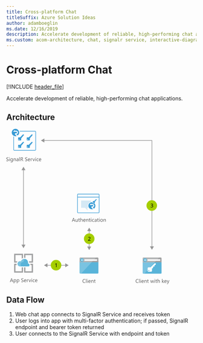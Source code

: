 ```yaml
---
title: Cross-platform Chat
titleSuffix: Azure Solution Ideas
author: adamboeglin
ms.date: 12/16/2019
description: Accelerate development of reliable, high-performing chat applications
ms.custom: acom-architecture, chat, signalr service, interactive-diagram, 'https://azure.microsoft.com/solutions/architecture/cross-platform-chat/'
---
```

# Cross-platform Chat

[!INCLUDE [header_file](../header.md)]

Accelerate development of reliable, high-performing chat applications.

## Architecture

<svg class="architecture-diagram" aria-labelledby="cross-platform-chat" height="410.755" viewbox="0 0 431.809 410.755"  xmlns="http://www.w3.org/2000/svg">
    <path d="M193.849 381.091a2.007 2.007 0 002.007 2.007h45.986a2.007 2.007 0 002.007-2.007v-31.329h-50z" fill="#59b4d9"/>
    <path d="M241.842 340.464h-45.986a2.006 2.006 0 00-2.007 2.007V353.1h50v-10.629a2.007 2.007 0 00-2.007-2.007" fill="#a0a1a2"/>
    <path d="M195.863 340.464a2.007 2.007 0 00-2.007 2.007v38.62a2.008 2.008 0 002.007 2.007h2.188l39.418-42.634z" fill="#fff" opacity=".2" style="isolation:isolate"/>
    <path fill="#fff" d="M206.706 345.243h33.671v3.942h-33.671z"/>
    <path d="M205.159 347.147a4.878 4.878 0 11-4.878-4.879 4.879 4.879 0 014.878 4.879" fill="#59b4d9"/>
    <path fill="#fff" d="M199.765 347.696l2.213 2.336h-1.201l-2.959-2.818 2.948-2.818h1.198l-2.199 2.322h5.393v.978h-5.393z"/>
    <g>
        <path d="M361 381.178a2.007 2.007 0 002.007 2.007H409a2.007 2.007 0 002-2.007v-31.329h-50z" fill="#59b4d9"/>
        <path d="M409 340.551h-45.99a2.006 2.006 0 00-2.01 2.007v10.627h50v-10.627a2.007 2.007 0 00-2-2.007" fill="#a0a1a2"/>
        <path d="M363.017 340.551a2.007 2.007 0 00-2.007 2.007v38.62a2.008 2.008 0 002.007 2.007h2.188l39.418-42.634z" fill="#fff" opacity=".2" style="isolation:isolate"/>
        <path fill="#fff" d="M373.86 345.33h33.671v3.942H373.86z"/>
        <path d="M372.313 347.234a4.878 4.878 0 11-4.878-4.879 4.879 4.879 0 014.878 4.879" fill="#59b4d9"/>
        <path fill="#fff" d="M366.919 347.783l2.213 2.336h-1.201l-2.959-2.818 2.948-2.818h1.198l-2.199 2.322h5.393v.978h-5.393z"/>
    </g>
    <g>
        <g fill="#5b5b5b">
            <path d="M0 85.064V83.71a2.625 2.625 0 00.557.369 4.569 4.569 0 00.684.277 5.5 5.5 0 00.722.174 4.018 4.018 0 00.67.062 2.627 2.627 0 001.582-.392 1.474 1.474 0 00.348-1.822 1.946 1.946 0 00-.481-.537 4.825 4.825 0 00-.728-.465q-.422-.222-.906-.468-.513-.26-.957-.526a4.119 4.119 0 01-.772-.588 2.47 2.47 0 01-.519-.729 2.484 2.484 0 01.106-2.119 2.521 2.521 0 01.772-.817 3.5 3.5 0 011.09-.479 4.991 4.991 0 011.248-.157 4.783 4.783 0 012.112.349v1.292a3.83 3.83 0 00-2.229-.6 3.676 3.676 0 00-.752.079 2.116 2.116 0 00-.67.256 1.481 1.481 0 00-.479.458 1.216 1.216 0 00-.185.684 1.4 1.4 0 00.141.649 1.578 1.578 0 00.413.5 4.1 4.1 0 00.667.438q.393.212.905.465t1 .547a4.573 4.573 0 01.827.636 2.852 2.852 0 01.564.772 2.176 2.176 0 01.208.971 2.459 2.459 0 01-.284 1.227 2.312 2.312 0 01-.766.817 3.335 3.335 0 01-1.11.455 6.091 6.091 0 01-1.326.14 5.437 5.437 0 01-.574-.038q-.341-.037-.7-.109A5.585 5.585 0 01.51 85.3a2.083 2.083 0 01-.51-.236zM8.319 76.683a.71.71 0 01-.513-.205.691.691 0 01-.212-.52.718.718 0 01.725-.731.721.721 0 01.522.208.729.729 0 010 1.036.716.716 0 01-.522.212zm.547 8.777H7.745v-7h1.121zM17.11 84.9q0 3.855-3.691 3.855a4.956 4.956 0 01-2.27-.492v-1.121a4.659 4.659 0 002.256.656q2.584 0 2.584-2.748v-.766h-.027a2.622 2.622 0 01-2.406 1.34 2.63 2.63 0 01-2.1-.933 3.733 3.733 0 01-.8-2.505 4.356 4.356 0 01.858-2.837 2.864 2.864 0 012.349-1.049 2.282 2.282 0 012.1 1.135h.027v-.975h1.12zm-1.121-2.6v-1.037a2.006 2.006 0 00-.563-1.429 1.859 1.859 0 00-1.405-.595 1.947 1.947 0 00-1.627.755 3.374 3.374 0 00-.588 2.116 2.9 2.9 0 00.563 1.87 1.823 1.823 0 001.494.7 1.952 1.952 0 001.535-.67 2.5 2.5 0 00.591-1.715zM25.19 85.46h-1.121v-3.992q0-2.229-1.627-2.229a1.767 1.767 0 00-1.392.632 2.346 2.346 0 00-.55 1.6v3.989h-1.12v-7h1.12v1.162h.027a2.525 2.525 0 012.3-1.326 2.142 2.142 0 011.757.742 3.306 3.306 0 01.608 2.143zM32.313 85.46h-1.121v-1.094h-.027a2.348 2.348 0 01-2.153 1.258 2.3 2.3 0 01-1.637-.554 1.917 1.917 0 01-.592-1.47q0-1.962 2.311-2.283l2.1-.294q0-1.784-1.442-1.784a3.444 3.444 0 00-2.283.861v-1.148a4.335 4.335 0 012.379-.656q2.467 0 2.468 2.611zm-1.121-3.541l-1.688.232a2.736 2.736 0 00-1.176.386 1.113 1.113 0 00-.4.981 1.07 1.07 0 00.365.837 1.415 1.415 0 00.975.325 1.8 1.8 0 001.377-.584 2.084 2.084 0 00.544-1.48zM35.547 85.46h-1.121V75.1h1.121zM44.994 85.46h-1.367l-1.641-2.748a6.081 6.081 0 00-.437-.653 2.515 2.515 0 00-.434-.441 1.517 1.517 0 00-.479-.25 1.983 1.983 0 00-.578-.079h-.943v4.17h-1.148v-9.8h2.926a4.17 4.17 0 011.186.161 2.635 2.635 0 01.943.489 2.263 2.263 0 01.626.817 2.983 2.983 0 01.071 2.085 2.429 2.429 0 01-.437.762 2.628 2.628 0 01-.684.571 3.476 3.476 0 01-.9.366v.027a2.08 2.08 0 01.428.25 2.381 2.381 0 01.345.332 4.444 4.444 0 01.325.434c.106.162.227.35.358.564zm-5.879-8.76v3.555h1.559a2.372 2.372 0 00.8-.13 1.848 1.848 0 00.632-.373 1.691 1.691 0 00.417-.595 2 2 0 00.15-.79 1.536 1.536 0 00-.51-1.227 2.185 2.185 0 00-1.473-.441zM49.718 85.064V83.71a2.633 2.633 0 00.558.369 4.446 4.446 0 00.684.277 5.374 5.374 0 00.721.174 4.018 4.018 0 00.67.062 2.62 2.62 0 001.582-.393 1.475 1.475 0 00.35-1.822 1.982 1.982 0 00-.482-.537 4.74 4.74 0 00-.729-.465c-.279-.148-.582-.3-.905-.468q-.513-.26-.957-.526a4.151 4.151 0 01-.772-.588 2.449 2.449 0 01-.516-.728 2.479 2.479 0 01.105-2.119 2.511 2.511 0 01.772-.817 3.5 3.5 0 011.091-.479 4.977 4.977 0 011.247-.157 4.783 4.783 0 012.112.349v1.292a3.832 3.832 0 00-2.229-.6 3.669 3.669 0 00-.752.079 2.107 2.107 0 00-.67.256 1.481 1.481 0 00-.479.458 1.216 1.216 0 00-.185.684 1.416 1.416 0 00.14.649 1.6 1.6 0 00.414.5 4.088 4.088 0 00.666.438q.394.212.906.465t1 .547a4.573 4.573 0 01.827.636 2.807 2.807 0 01.563.772 2.163 2.163 0 01.209.971 2.469 2.469 0 01-.283 1.227 2.339 2.339 0 01-.766.817 3.358 3.358 0 01-1.111.455 6.1 6.1 0 01-1.326.14 5.437 5.437 0 01-.574-.038q-.343-.037-.7-.109a5.7 5.7 0 01-.674-.178 2.127 2.127 0 01-.507-.239zM63.089 82.24h-4.943a2.614 2.614 0 00.629 1.8 2.167 2.167 0 001.654.636A3.441 3.441 0 0062.6 83.9v1.053a4.062 4.062 0 01-2.44.67 2.957 2.957 0 01-2.331-.954 3.9 3.9 0 01-.848-2.683 3.829 3.829 0 01.926-2.663 2.971 2.971 0 012.3-1.029 2.632 2.632 0 012.126.889 3.707 3.707 0 01.752 2.468zm-1.148-.95a2.288 2.288 0 00-.468-1.511 1.6 1.6 0 00-1.282-.54 1.811 1.811 0 00-1.347.567 2.571 2.571 0 00-.684 1.483zM68.435 79.595a1.372 1.372 0 00-.848-.226 1.433 1.433 0 00-1.2.677 3.136 3.136 0 00-.481 1.846v3.568h-1.122v-7h1.121v1.44h.027a2.443 2.443 0 01.731-1.152 1.668 1.668 0 011.1-.414 1.827 1.827 0 01.67.1zM75.715 78.46l-2.789 7h-1.1l-2.652-7H70.4l1.777 5.086a4.6 4.6 0 01.246.978h.027a4.622 4.622 0 01.219-.95l1.859-5.113zM77.492 76.683a.71.71 0 01-.513-.205.691.691 0 01-.212-.52.718.718 0 01.725-.731.726.726 0 01.523.208.731.731 0 010 1.036.721.721 0 01-.523.212zm.547 8.777h-1.121v-7h1.121zM85.08 85.139a3.642 3.642 0 01-1.914.485 3.167 3.167 0 01-2.416-.974 3.529 3.529 0 01-.92-2.526 3.88 3.88 0 01.991-2.779 3.466 3.466 0 012.646-1.045 3.681 3.681 0 011.627.342v1.148a2.851 2.851 0 00-1.668-.547 2.251 2.251 0 00-1.76.769 2.914 2.914 0 00-.687 2.02 2.775 2.775 0 00.646 1.941 2.224 2.224 0 001.732.711 2.81 2.81 0 001.723-.608zM92.4 82.24h-4.941a2.614 2.614 0 00.629 1.8 2.167 2.167 0 001.654.636 3.441 3.441 0 002.174-.779v1.053a4.062 4.062 0 01-2.44.67 2.957 2.957 0 01-2.331-.954 3.9 3.9 0 01-.848-2.683 3.829 3.829 0 01.926-2.663 2.971 2.971 0 012.3-1.029 2.632 2.632 0 012.126.889 3.707 3.707 0 01.752 2.468zm-1.148-.95a2.288 2.288 0 00-.468-1.511 1.6 1.6 0 00-1.282-.54 1.811 1.811 0 00-1.347.567 2.571 2.571 0 00-.684 1.483z"/>
        </g>
        <g fill="#5b5b5b">
            <path d="M18.242 405.46h-1.271l-1.039-2.748h-4.157l-.975 2.748H9.52l3.76-9.8h1.189zm-2.687-3.78l-1.537-4.18a3.9 3.9 0 01-.15-.656h-.028a3.657 3.657 0 01-.158.656l-1.523 4.177zM20.682 404.448h-.027v4.231h-1.122V398.46h1.121v1.23h.027a2.652 2.652 0 012.419-1.39 2.566 2.566 0 012.113.94 3.893 3.893 0 01.758 2.519 4.34 4.34 0 01-.854 2.813 2.847 2.847 0 01-2.338 1.056 2.343 2.343 0 01-2.097-1.18zm-.027-2.823v.978a2.082 2.082 0 00.564 1.473 2.012 2.012 0 003.028-.174 3.577 3.577 0 00.577-2.167 2.825 2.825 0 00-.539-1.832 1.788 1.788 0 00-1.463-.663 1.985 1.985 0 00-1.572.68 2.5 2.5 0 00-.596 1.705zM28.912 404.448h-.027v4.231h-1.121V398.46h1.121v1.23h.027a2.652 2.652 0 012.42-1.395 2.566 2.566 0 012.113.94 3.893 3.893 0 01.758 2.519 4.34 4.34 0 01-.854 2.813 2.847 2.847 0 01-2.338 1.056 2.343 2.343 0 01-2.099-1.175zm-.027-2.823v.978a2.082 2.082 0 00.564 1.473 2.012 2.012 0 003.028-.174 3.577 3.577 0 00.577-2.167 2.825 2.825 0 00-.539-1.832 1.788 1.788 0 00-1.463-.663 1.985 1.985 0 00-1.572.68 2.5 2.5 0 00-.595 1.705zM39.521 405.064v-1.354a2.633 2.633 0 00.558.369 4.487 4.487 0 00.684.277 5.424 5.424 0 00.722.174 4.018 4.018 0 00.67.062 2.622 2.622 0 001.582-.393 1.473 1.473 0 00.349-1.822 1.962 1.962 0 00-.481-.537 4.788 4.788 0 00-.729-.465q-.42-.222-.906-.468-.513-.26-.957-.526a4.143 4.143 0 01-.771-.588 2.452 2.452 0 01-.517-.728 2.475 2.475 0 01.106-2.119 2.518 2.518 0 01.771-.817 3.5 3.5 0 011.091-.479 4.977 4.977 0 011.247-.157 4.785 4.785 0 012.113.349v1.292a3.832 3.832 0 00-2.229-.6 3.669 3.669 0 00-.752.079 2.107 2.107 0 00-.67.256 1.481 1.481 0 00-.479.458 1.216 1.216 0 00-.186.684 1.4 1.4 0 00.141.649 1.6 1.6 0 00.414.5 4.088 4.088 0 00.666.438q.393.212.906.465t1 .547a4.531 4.531 0 01.826.636 2.811 2.811 0 01.564.772 2.176 2.176 0 01.209.971 2.469 2.469 0 01-.284 1.227 2.33 2.33 0 01-.766.817 3.344 3.344 0 01-1.11.455 6.1 6.1 0 01-1.326.14 5.437 5.437 0 01-.574-.038q-.343-.037-.7-.109a5.65 5.65 0 01-.674-.178 2.118 2.118 0 01-.508-.239zM52.893 402.24h-4.942a2.614 2.614 0 00.629 1.8 2.167 2.167 0 001.654.636 3.441 3.441 0 002.174-.779v1.053a4.065 4.065 0 01-2.441.67 2.957 2.957 0 01-2.33-.954 3.9 3.9 0 01-.848-2.683 3.829 3.829 0 01.926-2.663 2.97 2.97 0 012.3-1.029 2.63 2.63 0 012.125.889 3.7 3.7 0 01.752 2.468zm-1.148-.95a2.277 2.277 0 00-.468-1.511 1.6 1.6 0 00-1.282-.54 1.809 1.809 0 00-1.346.567 2.571 2.571 0 00-.684 1.483zM58.238 399.595a1.37 1.37 0 00-.848-.226 1.43 1.43 0 00-1.2.677 3.129 3.129 0 00-.482 1.846v3.568h-1.12v-7h1.121v1.44h.027a2.451 2.451 0 01.732-1.152 1.665 1.665 0 011.1-.414 1.823 1.823 0 01.67.1zM65.52 398.46l-2.789 7h-1.1l-2.652-7h1.23l1.777 5.086a4.488 4.488 0 01.246.978h.027a4.687 4.687 0 01.219-.95l1.859-5.113zM67.3 396.683a.712.712 0 01-.514-.205.694.694 0 01-.211-.52.716.716 0 01.725-.731.722.722 0 01.522.208.729.729 0 010 1.036.717.717 0 01-.522.212zm.547 8.777h-1.124v-7h1.121zM74.885 405.139a3.642 3.642 0 01-1.914.485 3.169 3.169 0 01-2.417-.974 3.528 3.528 0 01-.919-2.526 3.884 3.884 0 01.99-2.779 3.469 3.469 0 012.646-1.049 3.681 3.681 0 011.627.342v1.148a2.851 2.851 0 00-1.668-.547 2.255 2.255 0 00-1.761.769 2.918 2.918 0 00-.687 2.02 2.779 2.779 0 00.646 1.941 2.227 2.227 0 001.733.711 2.81 2.81 0 001.723-.608zM82.205 402.24h-4.941a2.614 2.614 0 00.629 1.8 2.167 2.167 0 001.654.636 3.441 3.441 0 002.174-.779v1.053a4.065 4.065 0 01-2.441.67 2.957 2.957 0 01-2.33-.954 3.9 3.9 0 01-.848-2.683 3.829 3.829 0 01.926-2.663 2.97 2.97 0 012.3-1.029 2.63 2.63 0 012.125.889 3.7 3.7 0 01.752 2.468zm-1.148-.95a2.277 2.277 0 00-.468-1.511 1.6 1.6 0 00-1.282-.54 1.809 1.809 0 00-1.346.567 2.571 2.571 0 00-.684 1.483z"/>
        </g>
        <g fill="#5b5b5b">
            <path d="M209.087 407.05a5.749 5.749 0 01-2.707.574 4.365 4.365 0 01-3.35-1.347 4.968 4.968 0 01-1.258-3.534 5.208 5.208 0 011.415-3.8 4.8 4.8 0 013.589-1.449 5.75 5.75 0 012.311.4v1.224a4.685 4.685 0 00-2.324-.588 3.564 3.564 0 00-2.737 1.128 4.247 4.247 0 00-1.05 3.015 4.042 4.042 0 00.981 2.854 3.337 3.337 0 002.573 1.063 4.828 4.828 0 002.557-.656zM212.054 407.46h-1.121V397.1h1.121zM214.9 398.683a.71.71 0 01-.513-.205.691.691 0 01-.212-.52.718.718 0 01.725-.731.721.721 0 01.522.208.729.729 0 010 1.036.716.716 0 01-.522.212zm.547 8.777h-1.121v-7h1.121zM223.34 404.24h-4.94a2.618 2.618 0 00.629 1.8 2.168 2.168 0 001.654.636 3.441 3.441 0 002.174-.779v1.053a4.062 4.062 0 01-2.44.67 2.959 2.959 0 01-2.331-.954 3.9 3.9 0 01-.848-2.683 3.825 3.825 0 01.927-2.663 2.968 2.968 0 012.3-1.029 2.633 2.633 0 012.126.889 3.707 3.707 0 01.752 2.468zm-1.148-.95a2.278 2.278 0 00-.469-1.511 1.594 1.594 0 00-1.281-.54 1.809 1.809 0 00-1.347.567 2.577 2.577 0 00-.684 1.483zM230.846 407.46h-1.121v-3.992q0-2.229-1.627-2.229a1.763 1.763 0 00-1.391.632 2.342 2.342 0 00-.551 1.6v3.992h-1.121v-7h1.121v1.162h.027a2.525 2.525 0 012.3-1.326 2.141 2.141 0 011.757.742 3.306 3.306 0 01.608 2.143zM236.205 407.392a2.161 2.161 0 01-1.046.219q-1.838 0-1.839-2.051v-4.143h-1.2v-.957h1.2v-1.709l1.121-.362v2.071h1.764v.957h-1.764v3.944a1.638 1.638 0 00.239 1 .954.954 0 00.793.3 1.18 1.18 0 00.731-.232z"/>
        </g>
        <g fill="#5b5b5b">
            <path d="M182.3 245.793h-1.271l-1.039-2.748h-4.16l-.978 2.748h-1.278l3.76-9.8h1.189zm-2.687-3.78l-1.538-4.177a3.9 3.9 0 01-.15-.656h-.027a3.669 3.669 0 01-.157.656l-1.524 4.177zM189.249 245.793h-1.121v-1.107h-.028a2.3 2.3 0 01-2.16 1.271q-2.5 0-2.5-2.98v-4.184h1.114v4.007q0 2.215 1.7 2.215a1.713 1.713 0 001.35-.6 2.313 2.313 0 00.53-1.583v-4.033h1.121zM194.759 245.725a2.161 2.161 0 01-1.046.219q-1.84 0-1.839-2.051v-4.143h-1.2v-.957h1.2v-1.709l1.121-.362v2.071h1.764v.957H193v3.944a1.631 1.631 0 00.239 1 .954.954 0 00.793.3 1.18 1.18 0 00.731-.232zM202.066 245.793h-1.121v-4.033q0-2.188-1.627-2.187a1.773 1.773 0 00-1.381.632 2.355 2.355 0 00-.561 1.624v3.965h-1.121V235.43h1.121v4.525h.027a2.544 2.544 0 012.3-1.326q2.364 0 2.365 2.851zM209.8 242.574h-4.942a2.618 2.618 0 00.629 1.8 2.168 2.168 0 001.654.636 3.441 3.441 0 002.174-.779v1.053a4.062 4.062 0 01-2.44.67 2.959 2.959 0 01-2.331-.954 3.9 3.9 0 01-.848-2.683 3.825 3.825 0 01.927-2.663 2.968 2.968 0 012.3-1.029 2.633 2.633 0 012.126.889 3.707 3.707 0 01.752 2.468zm-1.148-.95a2.278 2.278 0 00-.469-1.511 1.594 1.594 0 00-1.281-.54 1.809 1.809 0 00-1.347.567 2.577 2.577 0 00-.684 1.483zM217.311 245.793h-1.121V241.8q0-2.229-1.627-2.229a1.763 1.763 0 00-1.391.632 2.342 2.342 0 00-.551 1.6v3.992H211.5v-7h1.121v1.162h.027a2.525 2.525 0 012.3-1.326 2.141 2.141 0 011.757.742 3.306 3.306 0 01.608 2.143zM222.67 245.725a2.161 2.161 0 01-1.046.219q-1.838 0-1.839-2.051v-4.143h-1.2v-.957h1.2v-1.709l1.121-.362v2.071h1.764v.957h-1.764v3.944a1.638 1.638 0 00.239 1 .954.954 0 00.793.3 1.18 1.18 0 00.731-.232zM224.741 237.016a.71.71 0 01-.513-.205.691.691 0 01-.212-.52.718.718 0 01.725-.731.721.721 0 01.522.208.729.729 0 010 1.036.716.716 0 01-.522.212zm.547 8.777h-1.121v-7h1.121zM232.329 245.472a3.642 3.642 0 01-1.914.485 3.171 3.171 0 01-2.417-.974 3.532 3.532 0 01-.919-2.526 3.88 3.88 0 01.991-2.779 3.466 3.466 0 012.646-1.049 3.681 3.681 0 011.627.342v1.148a2.849 2.849 0 00-1.668-.547 2.256 2.256 0 00-1.761.769 2.923 2.923 0 00-.687 2.02 2.783 2.783 0 00.646 1.941 2.229 2.229 0 001.733.711 2.81 2.81 0 001.723-.608zM239.035 245.793h-1.121V244.7h-.027a2.348 2.348 0 01-2.153 1.258 2.3 2.3 0 01-1.638-.554 1.92 1.92 0 01-.591-1.47q0-1.962 2.311-2.283l2.1-.294q0-1.784-1.442-1.784a3.446 3.446 0 00-2.283.861v-1.148a4.34 4.34 0 012.379-.656q2.468 0 2.468 2.611zm-1.121-3.541l-1.688.232a2.741 2.741 0 00-1.176.386 1.113 1.113 0 00-.4.981 1.068 1.068 0 00.366.837 1.412 1.412 0 00.974.325 1.8 1.8 0 001.378-.584 2.092 2.092 0 00.543-1.48zM244.395 245.725a2.161 2.161 0 01-1.046.219q-1.838 0-1.839-2.051v-4.143h-1.2v-.957h1.2v-1.709l1.121-.362v2.071h1.764v.957h-1.764v3.944a1.638 1.638 0 00.239 1 .954.954 0 00.793.3 1.18 1.18 0 00.731-.232zM246.466 237.016a.71.71 0 01-.513-.205.691.691 0 01-.212-.52.718.718 0 01.725-.731.721.721 0 01.522.208.729.729 0 010 1.036.716.716 0 01-.522.212zm.547 8.777h-1.121v-7h1.121zM252.208 245.958a3.246 3.246 0 01-2.478-.981 3.631 3.631 0 01-.927-2.6 3.785 3.785 0 01.964-2.755 3.466 3.466 0 012.6-.991 3.141 3.141 0 012.444.964 3.825 3.825 0 01.878 2.673 3.762 3.762 0 01-.946 2.683 3.319 3.319 0 01-2.535 1.007zm.082-6.385a2.133 2.133 0 00-1.709.735 3.02 3.02 0 00-.629 2.027 2.854 2.854 0 00.636 1.962 2.161 2.161 0 001.7.718 2.048 2.048 0 001.671-.7 3.05 3.05 0 00.585-2 3.1 3.1 0 00-.585-2.023 2.038 2.038 0 00-1.669-.719zM263.3 245.793h-1.121V241.8q0-2.229-1.627-2.229a1.767 1.767 0 00-1.392.632 2.346 2.346 0 00-.55 1.6v3.992h-1.121v-7h1.121v1.162h.027a2.525 2.525 0 012.3-1.326 2.142 2.142 0 011.757.742 3.306 3.306 0 01.608 2.143z"/>
        </g>
        <g fill="#5b5b5b">
            <path d="M349.777 407.05a5.749 5.749 0 01-2.707.574 4.364 4.364 0 01-3.35-1.347 4.968 4.968 0 01-1.258-3.534 5.208 5.208 0 011.415-3.8 4.8 4.8 0 013.589-1.449 5.753 5.753 0 012.311.4v1.224a4.685 4.685 0 00-2.324-.588 3.568 3.568 0 00-2.738 1.128 4.25 4.25 0 00-1.049 3.015 4.046 4.046 0 00.98 2.854 3.339 3.339 0 002.574 1.063 4.83 4.83 0 002.557-.656zM352.744 407.46h-1.121V397.1h1.121zM355.588 398.683a.71.71 0 01-.513-.205.691.691 0 01-.212-.52.718.718 0 01.725-.731.726.726 0 01.523.208.731.731 0 010 1.036.721.721 0 01-.523.212zm.547 8.777h-1.121v-7h1.121zM364.03 404.24h-4.942a2.614 2.614 0 00.629 1.8 2.167 2.167 0 001.654.636 3.441 3.441 0 002.174-.779v1.053a4.062 4.062 0 01-2.44.67 2.957 2.957 0 01-2.331-.954 3.9 3.9 0 01-.848-2.683 3.829 3.829 0 01.926-2.663 2.971 2.971 0 012.3-1.029 2.632 2.632 0 012.126.889 3.707 3.707 0 01.752 2.468zm-1.148-.95a2.288 2.288 0 00-.468-1.511 1.6 1.6 0 00-1.282-.54 1.811 1.811 0 00-1.347.567 2.571 2.571 0 00-.684 1.483zM371.536 407.46h-1.121v-3.992q0-2.229-1.627-2.229a1.767 1.767 0 00-1.392.632 2.346 2.346 0 00-.55 1.6v3.992h-1.121v-7h1.121v1.162h.027a2.525 2.525 0 012.3-1.326 2.142 2.142 0 011.757.742 3.306 3.306 0 01.608 2.143zM376.9 407.392a2.161 2.161 0 01-1.046.219q-1.84 0-1.839-2.051v-4.143h-1.2v-.957h1.2v-1.709l1.121-.362v2.071h1.764v.957h-1.764v3.944a1.631 1.631 0 00.239 1 .954.954 0 00.793.3 1.18 1.18 0 00.731-.232zM391.046 400.46l-2.1 7h-1.162l-1.442-5.011a3.287 3.287 0 01-.109-.649h-.027a3.066 3.066 0 01-.144.636l-1.562 5.024h-1.121l-2.119-7h1.176l1.449 5.264a3.173 3.173 0 01.1.629h.055a2.942 2.942 0 01.123-.643l1.613-5.25h1.025l1.449 5.277a3.8 3.8 0 01.1.629h.055a2.891 2.891 0 01.116-.629l1.422-5.277zM392.919 398.683a.71.71 0 01-.513-.205.691.691 0 01-.212-.52.718.718 0 01.725-.731.721.721 0 01.522.208.729.729 0 010 1.036.716.716 0 01-.522.212zm.547 8.777h-1.121v-7h1.121zM398.982 407.392a2.161 2.161 0 01-1.046.219q-1.838 0-1.839-2.051v-4.143h-1.2v-.957h1.2v-1.709l1.121-.362v2.071h1.764v.957h-1.764v3.944a1.638 1.638 0 00.239 1 .954.954 0 00.793.3 1.18 1.18 0 00.731-.232zM406.29 407.46h-1.121v-4.033q0-2.188-1.627-2.187a1.775 1.775 0 00-1.381.632 2.355 2.355 0 00-.561 1.624v3.965h-1.121V397.1h1.121v4.525h.027a2.546 2.546 0 012.3-1.326q2.366 0 2.365 2.851zM418.048 407.46h-1.572l-3.09-3.363h-.027v3.363h-1.121V397.1h1.121v6.569h.027l2.939-3.206h1.47l-3.247 3.377zM424.542 404.24H419.6a2.614 2.614 0 00.629 1.8 2.167 2.167 0 001.654.636 3.441 3.441 0 002.174-.779v1.053a4.062 4.062 0 01-2.44.67 2.957 2.957 0 01-2.331-.954 3.9 3.9 0 01-.848-2.683 3.829 3.829 0 01.926-2.663 2.971 2.971 0 012.3-1.029 2.632 2.632 0 012.126.889 3.707 3.707 0 01.752 2.468zm-1.148-.95a2.288 2.288 0 00-.468-1.511 1.6 1.6 0 00-1.282-.54 1.811 1.811 0 00-1.347.567 2.571 2.571 0 00-.684 1.483zM431.809 400.46l-3.22 8.121q-.861 2.174-2.42 2.174a2.566 2.566 0 01-.731-.089v-1a2.078 2.078 0 00.663.123 1.374 1.374 0 001.271-1.012l.561-1.326-2.733-6.991h1.244l1.894 5.387q.034.1.144.533h.041q.034-.164.137-.52l1.989-5.4z"/>
        </g>
        <g fill="#969696">
            <path d="M44.633 107.923h1.5v200.201h-1.5z"/>
            <path d="M50.618 306.592l-5.235 9.067-5.236-9.067h10.471zM50.618 109.455l-5.235-9.067-5.236 9.067h10.471z"/>
        </g>
        <g fill="#969696">
            <path d="M218.633 268.923h1.5v44.201h-1.5z"/>
            <path d="M224.618 311.592l-5.235 9.067-5.236-9.067h10.471zM224.618 270.455l-5.235-9.067-5.236 9.067h10.471z"/>
        </g>
        <g fill="#969696">
            <path d="M107.282 360.274h50.201v1.5h-50.201z"/>
            <path d="M108.814 366.259l-9.067-5.235 9.067-5.236v10.471zM155.951 366.259l9.067-5.235-9.067-5.236v10.471z"/>
        </g>
        <g fill="#389bd5">
            <path d="M76.011 5.826H35.093c.185.462.277.925.416 1.387h40.549a.927.927 0 01.925.925v47.206a.927.927 0 01-.925.925h-55.02a.927.927 0 01-.925-.925V20.852c-.462-.185-.925-.37-1.387-.6v35.092a2.318 2.318 0 002.312 2.312h54.973a2.318 2.318 0 002.312-2.312V8.137a2.289 2.289 0 00-2.312-2.311z"/>
            <path d="M36.434 42.4h-4.161a1.125 1.125 0 00-1.11 1.11v5.872a1.125 1.125 0 001.11 1.11h5.872a1.125 1.125 0 001.11-1.11V44.34h.971l1.2-1.295-.092-1.711.416-.416 1.48.046.832-.786.046-1.48 1.017-1.11 1.248-.046v-2.82h-2.31zm-3.052 6.843a.971.971 0 11.971-.971.948.948 0 01-.971.969zM59.367 42.4h-4.162a1.125 1.125 0 00-1.11 1.11v5.872a1.125 1.125 0 001.11 1.11h5.872a1.125 1.125 0 001.11-1.11V44.34h.971l1.2-1.295-.092-1.711.416-.416 1.48.046.838-.785.046-1.48 1.017-1.11 1.248-.046v-2.82H67zm-3.052 6.843a.971.971 0 11.971-.971.948.948 0 01-.971.969zM36.434 22.7h-4.161a1.125 1.125 0 00-1.11 1.11v5.872a1.125 1.125 0 001.11 1.11h5.872a1.125 1.125 0 001.11-1.11v-5.04h.971l1.2-1.295-.092-1.711.416-.416 1.48.046.832-.786.047-1.48 1.017-1.11 1.248-.046v-2.82h-2.311zm-3.052 6.843a.971.971 0 11.971-.971.948.948 0 01-.971.972zM59.367 22.7h-4.162a1.125 1.125 0 00-1.11 1.11v5.872a1.125 1.125 0 001.11 1.11h5.872a1.125 1.125 0 001.11-1.11v-5.04h.971l1.2-1.295-.092-1.711.416-.416 1.48.046.838-.784.042-1.482 1.017-1.11 1.248-.046v-2.82H67zm-3.052 6.843a.971.971 0 11.971-.971.948.948 0 01-.971.972zM23.488 11.651h2.682a1.727 1.727 0 001.9-1.9 1.9 1.9 0 00-1.9-1.9h-8.323l4.439-4.624v2.044h3.93a4.485 4.485 0 110 8.97l3.7 3.606a9.851 9.851 0 004.115-8A9.966 9.966 0 0024.089 0a9.848 9.848 0 000 19.7 9.957 9.957 0 003.144-.509l-4.808-4.993z"/>
        </g>
        <path d="M224.118 193.237v-3.5h-26.1V209.1h10.593l6.047 6.41a.346.346 0 00.591-.273l-1-6.138h3.137a10.612 10.612 0 016.729-15.867z" fill="#389cd6" opacity=".2"/>
        <path d="M244.122 172.051h-54.056a2.251 2.251 0 00-2.273 2.273v46.418a2.28 2.28 0 002.273 2.273h54.056a2.28 2.28 0 002.273-2.273v-46.418a2.28 2.28 0 00-2.273-2.273zm.909 48.691a.912.912 0 01-.909.909h-54.056a.912.912 0 01-.909-.909v-39.325h55.874zm0-40.69h-55.874v-5.728a.912.912 0 01.909-.909h54.056a.912.912 0 01.909.909z" fill="#389bd5"/>
        <path d="M227.346 194.374z" fill="none"/>
        <path d="M233.574 197.556c-.091 0-.136.045-.227.045h-3.182a2.049 2.049 0 01-1.682-.909 1.861 1.861 0 01-.318-1.137v-1.091a5.01 5.01 0 00-.818-.091h-.364c-.136 0-.318-.045-.455-.045a9.32 9.32 0 000 18.64 9.44 9.44 0 003-.5l-4.592-4.683 1-2.455h2.546a1.624 1.624 0 001.773-1.773 1.805 1.805 0 00-1.773-1.773h-7.865l4.183-4.41v1.909h3.728a4.228 4.228 0 010 8.456l3.5 3.41a9.3 9.3 0 002.546-12.321h-.045c-.318-.408-.591-.863-.955-1.272z" fill="#389bd5"/>
        <path d="M237.62 186.236l-3.546 3.546-1.5 1.5h-2.41a1.106 1.106 0 00-1.091 1.091v3.182a1.106 1.106 0 001.091 1.091h3.182a.888.888 0 00.318-.045 1.011 1.011 0 00.591-.409 1.117 1.117 0 00.227-.682v-3h.636l.818-.864-.045-1.137.273-.273 1 .045.318-.318.227-.227v-1l.682-.727h.818v-1.864h-1.589zm-6.547 9.32a.631.631 0 01-.546.318.622.622 0 01-.636-.636.41.41 0 01.045-.227.647.647 0 01.591-.409.622.622 0 01.636.636 1.156 1.156 0 01-.089.318z" fill="#389bd5"/>
        <path d="M392.388 355.911l-7.53 7.53-3.186 3.186h-5.117a2.349 2.349 0 00-2.317 2.317v6.756a2.349 2.349 0 002.317 2.317h6.758a1.885 1.885 0 00.676-.1 2.146 2.146 0 001.255-.869 2.371 2.371 0 00.483-1.448v-6.371h1.352l1.738-1.834-.1-2.413.579-.579 2.124.1.676-.676.483-.483v-2.124l1.448-1.545h1.738v-3.958h-3.379zm-13.9 19.79a1.339 1.339 0 01-1.158.676 1.32 1.32 0 01-1.352-1.352.87.87 0 01.1-.483 1.375 1.375 0 011.255-.869 1.32 1.32 0 011.352 1.352 2.456 2.456 0 01-.198.675z" fill="#fff"/>
        <path d="M40.732 376.964h-16.6v-16.5h3.4a8.808 8.808 0 01-.6-3.3v-.2h-6.3v23.5h23.6v-14h-3.5zM64.132 360.464h3v16.6h-16.6v-10.5h-3.5v13.9h23.6v-23.5h-7.4a7.045 7.045 0 01.9 3.3zM24.132 350.464v-16.5h16.6v9.6a9.278 9.278 0 013.5-1.6v-11.5h-23.6v23.5h6.8a9.49 9.49 0 012.2-3.4l-5.5-.1zM50.532 341.564v-7.6h16.6v16.6h-7.3a12.127 12.127 0 01.5 3.4v.1h10.3v-23.6h-23.6v10.9c.3 0 .5-.1.8-.1a24.77 24.77 0 012.7.3z" fill="#a0a1a2"/>
        <path d="M61.432 360.164a3.691 3.691 0 00-3.7-3.7h-.5a10.871 10.871 0 00.4-2.6 9.841 9.841 0 00-19.2-3.1 7.8 7.8 0 00-2.2-.4 6.8 6.8 0 000 13.6h21.8a3.8 3.8 0 003.4-3.8" fill="#59b4d9"/>
        <path d="M39.832 363.964a6.8 6.8 0 013.3-11.4 5.525 5.525 0 012.2-.1 9.919 9.919 0 015.5-8 9.427 9.427 0 00-3-.5 9.787 9.787 0 00-9.3 6.8 7.8 7.8 0 00-2.2-.4 6.8 6.8 0 000 13.6h3.5z" fill="#fff" opacity=".2"/>
        <g fill="#969696">
            <path d="M386.302 312.516h-1.5V31.801H99.087v-1.5h287.215v282.215z"/>
            <path d="M100.618 36.287l-9.067-5.236 9.067-5.236v10.472zM380.316 310.984l5.235 9.067 5.236-9.067h-10.471z"/>
        </g>
        <g>
            <a class="architecture-tooltip-trigger" href="#">
                <circle cx="131.643" cy="360.873" fill="#a5ce00" r="14"/>
                <text font-family="SegoeUI, Segoe UI" font-size="14" transform="translate(128.061 365.925)">
                    1
                </text>
            </a>
            <a class="architecture-tooltip-trigger" href="#">
                <circle cx="219.461" cy="290.783" fill="#a5ce00" r="14"/>
                <text font-family="SegoeUI, Segoe UI" font-size="14" transform="translate(215.878 295.835)">
                    2
                </text>
            </a>
            <a class="architecture-tooltip-trigger" href="#">
                <circle cx="385.127" cy="203.116" fill="#a5ce00" r="14"/>
                <text font-family="SegoeUI, Segoe UI" font-size="14" transform="translate(381.545 208.168)">
                    3
                </text>
            </a>
        </g>
    </g>
</svg>

## Data Flow

1. Web chat app connects to SignalR Service and receives token
1. User logs into app with multi-factor authentication; if passed, SignalR endpoint and bearer token returned
1. User connects to the SignalR Service with endpoint and token



